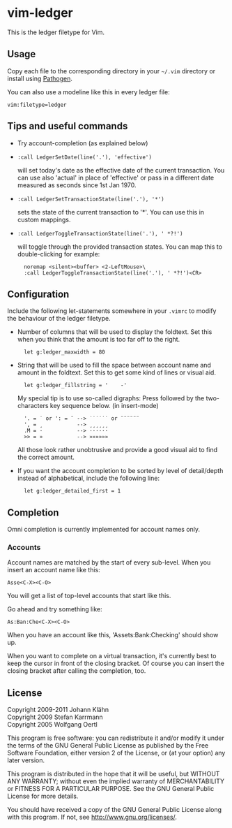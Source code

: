 vim-ledger
==========

This is the ledger filetype for Vim.

Usage
-----

Copy each file to the corresponding directory in your `~/.vim` directory or
install using [Pathogen](https://github.com/tpope/vim-pathogen).

You can also use a modeline like this in every ledger file:

    vim:filetype=ledger

Tips and useful commands
------------------------

* Try account-completion (as explained below)

* `:call LedgerSetDate(line('.'), 'effective')`

  will set today's date as the effective date of the current transaction. You
  can use also 'actual' in place of 'effective' or pass in a different date
  measured as seconds since 1st Jan 1970.

* `:call LedgerSetTransactionState(line('.'), '*')`

  sets the state of the current transaction to '*'. You can use this in custom
  mappings.

* `:call LedgerToggleTransactionState(line('.'), ' *?!')`

  will toggle through the provided transaction states. You can map this to
  double-clicking for example:

        noremap <silent><buffer> <2-LeftMouse>\
        :call LedgerToggleTransactionState(line('.'), ' *?!')<CR>

Configuration
-------------

Include the following let-statements somewhere in your `.vimrc` to modify the
behaviour of the ledger filetype.

* Number of columns that will be used to display the foldtext. Set this when
  you think that the amount is too far off to the right.

        let g:ledger_maxwidth = 80

* String that will be used to fill the space between account name and amount in
  the foldtext. Set this to get some kind of lines or visual aid.

        let g:ledger_fillstring = '    -'

  My special tip is to use so-called digraphs: Press <C-K> followed by the
  two-characters key sequence below. (in insert-mode)

        '. = ˙ or ': = ¨ --> ˙˙˙˙˙˙ or ¨¨¨¨¨¨
        ', = ¸           --> ¸¸¸¸¸¸
        .M = ·           --> ······
        >> = »           --> »»»»»»

  All those look rather unobtrusive and provide a good visual aid to find the
  correct amount.

* If you want the account completion to be sorted by level of detail/depth
  instead of alphabetical, include the following line:

        let g:ledger_detailed_first = 1

Completion
----------

Omni completion is currently implemented for account names only.

### Accounts

Account names are matched by the start of every sub-level. When you
insert an account name like this:

    Asse<C-X><C-O>

You will get a list of top-level accounts that start like this.

Go ahead and try something like:

    As:Ban:Che<C-X><C-O>

When you have an account like this, 'Assets:Bank:Checking' should show up.

When you want to complete on a virtual transaction, it's currently best
to keep the cursor in front of the closing bracket. Of course you can
insert the closing bracket after calling the completion, too.

License
-------

Copyright 2009-2011 Johann Klähn  
Copyright 2009 Stefan Karrmann  
Copyright 2005 Wolfgang Oertl

This program is free software: you can redistribute it and/or modify it
under the terms of the GNU General Public License as published by the
Free Software Foundation, either version 2 of the License, or (at your
option) any later version.

This program is distributed in the hope that it will be useful, but
WITHOUT ANY WARRANTY; without even the implied warranty of
MERCHANTABILITY or FITNESS FOR A PARTICULAR PURPOSE. See the GNU General
Public License for more details.

You should have received a copy of the GNU General Public License along
with this program. If not, see <http://www.gnu.org/licenses/>.
